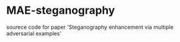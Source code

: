 # MAE-steganography
sourece code for paper 'Steganography enhancement via multiple adversarial examples'
